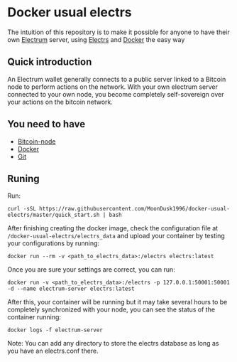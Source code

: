 # Docker usual electrs
The intuition of this repository is to make it possible for anyone to have their own [Electrum](https://github.com/spesmilo/electrum) server, using [Electrs](https://github.com/romanz/electrs) and [Docker](https://www.docker.com/) the easy way

## Quick introduction
An Electrum wallet generally connects to a public server linked to a Bitcoin node to perform actions on the network.
With your own electrum server connected to your own node, you become completely self-sovereign over your actions on the bitcoin network.

## You need to have
- [Bitcoin-node](https://github.com/bitcoin/bitcoin)
- [Docker](https://www.docker.com/)
- [Git](https://git-scm.com/)

## Runing
Run: 
```
curl -sSL https://raw.githubusercontent.com/MoonDusk1996/docker-usual-electrs/master/quick_start.sh | bash
```

After finishing creating the docker image, check the configuration file at `/docker-usual-electrs/electrs_data` and upload your container by testing your configurations by running:

```
docker run --rm -v <path_to_electrs_data>:/electrs electrs:latest
```

Once you are sure your settings are correct, you can run:

```
docker run -v <path_to_electrs_data>:/electrs -p 127.0.0.1:50001:50001 -d --name electrum-server electrs:latest
```
After this, your container will be running but it may take several hours to be completely synchronized with your node, you can see the status of the container running:

```
docker logs -f electrum-server
```

Note: You can add any directory to store the electrs database as long as you have an electrs.conf there.
